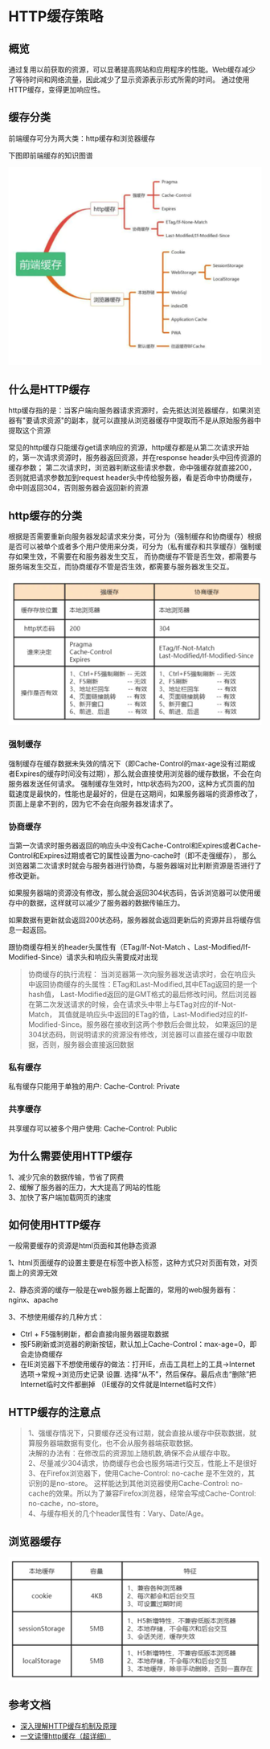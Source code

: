 # HTTP缓存策略
## 概览
通过复用以前获取的资源，可以显著提高网站和应用程序的性能。Web缓存减少了等待时间和网络流量，因此减少了显示资源表示形式所需的时间。
通过使用HTTP缓存，变得更加响应性。

## 缓存分类
前端缓存可分为两大类：http缓存和浏览器缓存

下图即前端缓存的知识图谱

![mahua](img/huancun.png)

## 什么是HTTP缓存
http缓存指的是：当客户端向服务器请求资源时，会先抵达浏览器缓存，如果浏览器有"要请求资源"的副本，就可以直接从浏览器缓存中提取而不是从原始服务器中提取这个资源

常见的http缓存只能缓存get请求响应的资源，http缓存都是从第二次请求开始的，第一次请求资源时，服务器返回资源，并在response header头中回传资源的缓存参数；
第二次请求时，浏览器判断这些请求参数，命中强缓存就直接200，否则就把请求参数加到request header头中传给服务器，看是否命中协商缓存，命中则返回304，否则服务器会返回新的资源

## http缓存的分类
根据是否需要重新向服务器发起请求来分类，可分为（强制缓存和协商缓存）根据是否可以被单个或者多个用户使用来分类，可分为（私有缓存和共享缓存）强制缓存如果生效，不需要在和服务器发生交互，
而协商缓存不管是否生效，都需要与服务端发生交互，而协商缓存不管是否生效，都需要与服务器发生交互。

![mahua](img/缓存对比.png)

### 强制缓存
强制缓存在缓存数据未失效的情况下（即Cache-Control的max-age没有过期或者Expires的缓存时间没有过期），那么就会直接使用浏览器的缓存数据，不会在向服务器发送任何请求。
强制缓存生效时，http状态码为200，这种方式页面的加载速度是最快的，性能也是最好的，但是在这期间，如果服务器端的资源修改了，页面上是拿不到的，因为它不会在向服务器发请求了。

### 协商缓存
当第一次请求时服务器返回的响应头中没有Cache-Control和Expires或者Cache-Control和Expires过期或者它的属性设置为no-cache时（即不走强缓存），
那么浏览器第二次请求时就会与服务器进行协商，与服务器端对比判断资源是否进行了修改更新。

如果服务器端的资源没有修改，那么就会返回304状态码，告诉浏览器可以使用缓存中的数据，这样就可以减少了服务器的数据传输压力。

如果数据有更新就会返回200状态码，服务器就会返回更新后的资源并且将缓存信息一起返回。

跟协商缓存相关的header头属性有（ETag/If-Not-Match 、Last-Modified/If-Modified-Since）请求头和响应头需要成对出现


>协商缓存的执行流程：
当浏览器第一次向服务器发送请求时，会在响应头中返回协商缓存的头属性：ETag和Last-Modified,其中ETag返回的是一个hash值，
Last-Modified返回的是GMT格式的最后修改时间。然后浏览器在第二次发送请求的时候，会在请求头中带上与ETag对应的If-Not-Match，
其值就是响应头中返回的ETag的值，Last-Modified对应的If-Modified-Since。服务器在接收到这两个参数后会做比较，
如果返回的是304状态码，则说明请求的资源没有修改，浏览器可以直接在缓存中取数据，否则，服务器会直接返回数据

### 私有缓存
私有缓存只能用于单独的用户: Cache-Control: Private

### 共享缓存
共享缓存可以被多个用户使用: Cache-Control: Public

## 为什么需要使用HTTP缓存
1、减少冗余的数据传输，节省了网费<br>
2、缓解了服务器的压力，大大提高了网站的性能<br>
3、加快了客户端加载网页的速度<br>

## 如何使用HTTP缓存
一般需要缓存的资源是html页面和其他静态资源<br>

1、html页面缓存的设置主要是在<head>标签中嵌入<meta>标签，这种方式只对页面有效，对页面上的资源无效<br>

2、静态资源的缓存一般是在web服务器上配置的，常用的web服务器有：nginx、apache<br>
                                 
3、不想使用缓存的几种方式：
* Ctrl + F5强制刷新，都会直接向服务器提取数据
* 按F5刷新或浏览器的刷新按钮，默认加上Cache-Control：max-age=0，即会走协商缓存
* 在IE浏览器下不想使用缓存的做法：打开IE，点击工具栏上的工具->Internet选项->常规->浏览历史记录 设置. 选择“从不”，然后保存。最后点击“删除”把Internet临时文件都删掉 （IE缓存的文件就是Internet临时文件）

## HTTP缓存的注意点
>1、强缓存情况下，只要缓存还没有过期，就会直接从缓存中获取数据，就算服务器端数据有变化，也不会从服务器端获取数据。<br>
决解的办法有：在修改后的资源加上随机数,确保不会从缓存中取。<br>
2、尽量减少304请求，协商缓存也会也服务端进行交互，性能上不是很好<br>
3、在Firefox浏览器下，使用Cache-Control: no-cache 是不生效的，其识别的是no-store。
这样能达到其他浏览器使用Cache-Control: no-cache的效果。所以为了兼容Firefox浏览器，经常会写成Cache-Control: no-cache，no-store。<br>
4、与缓存相关的几个header属性有：Vary、Date/Age。

## 浏览器缓存

![mahua](img/浏览器缓存.png)

## 参考文档

* [深入理解HTTP缓存机制及原理](https://juejin.cn/post/6844903801778864136)
* [一文读懂http缓存（超详细）](https://www.jianshu.com/p/227cee9c8d15)


